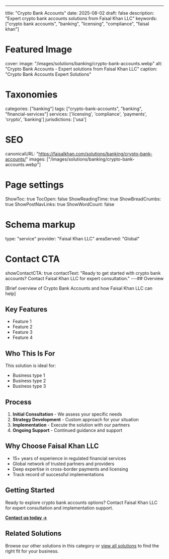 ---
title: "Crypto Bank Accounts"
date: 2025-08-02
draft: false
description: "Expert crypto bank accounts solutions from Faisal Khan LLC"
keywords: ["crypto bank accounts", "banking", "licensing", "compliance", "faisal khan"]

# Featured Image
cover:
    image: "/images/solutions/banking/crypto-bank-accounts.webp"
    alt: "Crypto Bank Accounts - Expert solutions from Faisal Khan LLC"
    caption: "Crypto Bank Accounts Expert Solutions"

# Taxonomies
categories: ["banking"]
tags: ["crypto-bank-accounts", "banking", "financial-services"]
services: ['licensing', 'compliance', 'payments', 'crypto', 'banking']
jurisdictions: ['usa']

# SEO
canonicalURL: "https://faisalkhan.com/solutions/banking/crypto-bank-accounts/"
images: ["/images/solutions/banking/crypto-bank-accounts.webp"]

# Page settings
ShowToc: true
TocOpen: false
ShowReadingTime: true
ShowBreadCrumbs: true
ShowPostNavLinks: true
ShowWordCount: false

# Schema markup
type: "service"
provider: "Faisal Khan LLC"
areaServed: "Global"

# Contact CTA
showContactCTA: true
contactText: "Ready to get started with crypto bank accounts? Contact Faisal Khan LLC for expert consultation."
---## Overview

[Brief overview of Crypto Bank Accounts and how Faisal Khan LLC can help]

## Key Features

- Feature 1
- Feature 2  
- Feature 3
- Feature 4

## Who This Is For

This solution is ideal for:

- Business type 1
- Business type 2
- Business type 3

## Process

1. **Initial Consultation** - We assess your specific needs
2. **Strategy Development** - Custom approach for your situation  
3. **Implementation** - Execute the solution with our partners
4. **Ongoing Support** - Continued guidance and support

## Why Choose Faisal Khan LLC

- 15+ years of experience in regulated financial services
- Global network of trusted partners and providers
- Deep expertise in cross-border payments and licensing
- Track record of successful implementations

## Getting Started

Ready to explore crypto bank accounts options? Contact Faisal Khan LLC for expert consultation and implementation support.

**[Contact us today →](mailto:contact@faisalkhan.com)**

## Related Solutions

Browse our other solutions in this category or [view all solutions](/solutions/) to find the right fit for your business.
